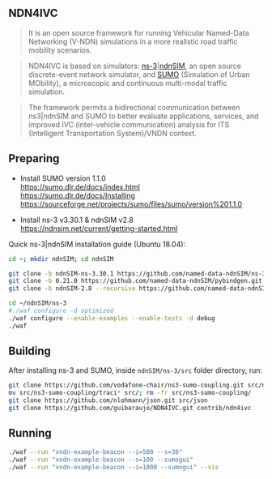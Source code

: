 ## **NDN4IVC**
> It is an open source framework for running Vehicular Named-Data Networking (V-NDN) simulations in a more realistic road traffic mobility scenarios.

> NDN4IVC is based on simulators: [ns-3](https://www.nsnam.org/)|[ndnSIM](https://ndnsim.net), an open source discrete-event network simulator, and [SUMO](https://www.eclipse.org/sumo/) (Simulation of Urban MObility), a microscopic and continuous multi-modal traffic simulation. 

> The framework permits a bidirectional communication between ns3|ndnSIM and SUMO to better evaluate applications, services, and improved IVC (inter-vehicle communication) analysis for ITS (Intelligent Transportation System)/VNDN context.


## **Preparing**
- Install SUMO version 1.1.0\
https://sumo.dlr.de/docs/index.html \
https://sumo.dlr.de/docs/Installing \
https://sourceforge.net/projects/sumo/files/sumo/version%201.1.0

- Install ns-3 v3.30.1 & ndnSIM v2.8\
https://ndnsim.net/current/getting-started.html

Quick ns-3|ndnSIM installation guide (Ubuntu 18.04):
```sh
cd ~; mkdir ndnSIM; cd ndnSIM
```
```sh
git clone -b ndnSIM-ns-3.30.1 https://github.com/named-data-ndnSIM/ns-3-dev.git ns-3
git clone -b 0.21.0 https://github.com/named-data-ndnSIM/pybindgen.git pybindgen
git clone -b ndnSIM-2.8 --recursive https://github.com/named-data-ndnSIM/ndnSIM ns-3/src/ndnSIM
```
```sh
cd ~/ndnSIM/ns-3
#./waf configure -d optimized
./waf configure --enable-examples --enable-tests -d debug
./waf 
```


## **Building**

After installing ns-3 and SUMO, inside `ndnSIM/ns-3/src` folder directory, run:

```sh
git clone https://github.com/vodafone-chair/ns3-sumo-coupling.git src/ns3-sumo-coupling
mv src/ns3-sumo-coupling/traci* src/; rm -fr src/ns3-sumo-coupling/
git clone https://github.com/nlohmann/json.git src/json
git clone https://github.com/guibaraujo/NDN4IVC.git contrib/ndn4ivc
```


## **Running**

```sh
./waf --run "vndn-example-beacon --i=500 --s=30"
./waf --run "vndn-example-beacon --s=100 --sumogui"
./waf --run "vndn-example-beacon --i=1000 --sumogui" --vis
```
